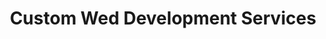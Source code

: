 ---
title: "Custom Wed Development Services"
services:
 - title: "Full-Stack Web Application Development"
   bulletpoints:
     - "Develop custom web applications using modern front-end and back-end technologies"
     - "Design and implement responsive and intuitive user interfaces"
     - "Develop robust and scalable server-side architectures"
     - "Integrate with databases, APIs, and third-party services"
     - "Implement security best practices, including authentication, authorization, and encryption"
     - "Optimize application performance, speed, and resource utilization"

 - title: "Progressive Web App (PWA) Development"
   bulletpoints:
     - "Develop progressive web apps that provide native-like experiences on web browsers"
     - "Implement offline functionality, push notifications, and home screen installation"
     - "Utilize modern web technologies like Service Workers, Web App Manifests, and Web Push API"
     - "Optimize PWAs for fast loading, smooth performance, and low data usage"
     - "Ensure cross-browser compatibility and responsive design for various devices"
     - "Provide seamless updates and deployments without app store submissions"

 - title: "Single-Page Application (SPA) Development"
   bulletpoints:
     - "Develop single-page applications using frameworks like React, Angular, or Vue.js"
     - "Implement client-side routing and smooth navigation between views"
     - "Utilize state management libraries like Redux or MobX for efficient data handling"
     - "Implement real-time updates and synchronization with back-end APIs"
     - "Optimize SPA performance through code splitting, lazy loading, and caching"
     - "Ensure SEO-friendliness and accessibility compliance"

 - title: "Microservices Architecture and Development"
   bulletpoints:
     - "Design and implement microservices-based architectures for scalable and modular web applications"
     - "Develop individual microservices using languages and frameworks like Node.js, Spring Boot, or Go"
     - "Implement inter-service communication using REST APIs, gRPC, or message queues"
     - "Utilize containerization technologies like Docker for packaging and deployment"
     - "Implement service discovery, load balancing, and fault tolerance mechanisms"
     - "Ensure data consistency and integrity across microservices using event-driven architectures or saga patterns"

 - title: "API Development and Integration"
   bulletpoints:
     - "Design and develop RESTful APIs for web applications and third-party integrations"
     - "Implement secure authentication and authorization mechanisms like OAuth or JWT"
     - "Develop API documentation using tools like Swagger or Postman"
     - "Implement rate limiting, throttling, and caching for API performance and scalability"
     - "Integrate with external APIs and services using SDKs or custom integrations"
     - "Ensure API versioning, backward compatibility, and deprecation strategies"

 - title: "Content Management System (CMS) Development"
   bulletpoints:
     - "Develop custom content management systems for managing and publishing web content"
     - "Implement user-friendly admin interfaces for content creation, editing, and publishing"
     - "Develop templates and themes for consistent branding and design"
     - "Integrate with front-end frameworks for dynamic and interactive content rendering"
     - "Implement role-based access control and workflow management for content approvals"
     - "Optimize CMS performance and scalability for high-traffic websites"

 - title: "E-commerce Application Development"
   bulletpoints:
     - "Develop custom e-commerce applications for online stores and marketplaces"
     - "Implement product catalogs, shopping carts, and checkout processes"
     - "Integrate with payment gateways and shipping providers"
     - "Develop user account management, order tracking, and notifications"
     - "Implement search, filtering, and recommendation features for enhanced user experience"
     - "Ensure security and PCI compliance for handling sensitive customer and payment data"

 - title: "Web Application Testing and Quality Assurance"
   bulletpoints:
     - "Develop comprehensive test plans and test cases for web applications"
     - "Perform manual and automated testing, including functional, usability, and compatibility testing"
     - "Utilize testing frameworks like Selenium, Cypress, or Jest for efficient test automation"
     - "Implement continuous integration and continuous testing practices"
     - "Conduct performance testing and load testing to ensure application scalability"
     - "Perform security testing and vulnerability assessments to identify and mitigate risks"

 - title: "Web Application Maintenance and Support"
   bulletpoints:
     - "Provide ongoing maintenance and support services for web applications"
     - "Monitor application performance, uptime, and error logs"
     - "Troubleshoot and resolve bugs, issues, and user-reported incidents"
     - "Implement bug fixes, patches, and security updates"
     - "Perform regular backups and disaster recovery procedures"
     - "Provide technical support and documentation for users and stakeholders"

 - title: "Web Application Migration and Modernization"
   bulletpoints:
     - "Assess existing web applications for migration and modernization opportunities"
     - "Develop migration strategies and plans for moving applications to modern platforms and architectures"
     - "Refactor and re-architect legacy codebases for improved maintainability and scalability"
     - "Migrate applications to cloud platforms like AWS, Azure, or Google Cloud"
     - "Implement modern development practices, including CI/CD, containerization, and infrastructure as code"
     - "Provide training and knowledge transfer to client teams for long-term application maintenance and evolution"
--- 